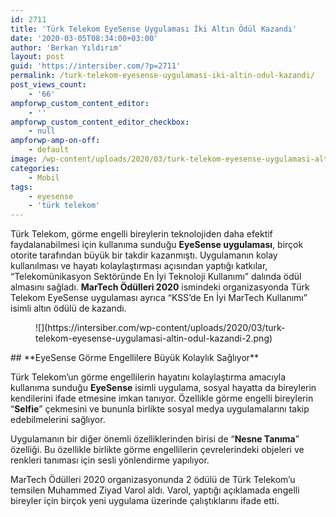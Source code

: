 ```yaml
---
id: 2711
title: 'Türk Telekom EyeSense Uygulaması İki Altın Ödül Kazandı'
date: '2020-03-05T08:34:00+03:00'
author: 'Berkan Yıldırım'
layout: post
guid: 'https://intersiber.com/?p=2711'
permalink: /turk-telekom-eyesense-uygulamasi-iki-altin-odul-kazandi/
post_views_count:
    - '66'
ampforwp_custom_content_editor:
    - ''
ampforwp_custom_content_editor_checkbox:
    - null
ampforwp-amp-on-off:
    - default
image: /wp-content/uploads/2020/03/turk-telekom-eyesense-uygulamasi-altin-odul-kazandi.png
categories:
    - Mobil
tags:
    - eyesense
    - 'türk telekom'
---
```


Türk Telekom, görme engelli bireylerin teknolojiden daha efektif faydalanabilmesi için kullanıma sunduğu **EyeSense uygulaması**, birçok otorite tarafından büyük bir takdir kazanmıştı. Uygulamanın kolay kullanılması ve hayatı kolaylaştırması açısından yaptığı katkılar, “Telekomünikasyon Sektöründe En İyi Teknoloji Kullanımı” dalında ödül almasını sağladı. **MarTech Ödülleri 2020** ismindeki organizasyonda Türk Telekom EyeSense uygulaması ayrıca “KSS’de En İyi MarTech Kullanımı” isimli altın ödülü de kazandı.

<figure class="wp-block-image size-large">![](https://intersiber.com/wp-content/uploads/2020/03/turk-telekom-eyesense-uygulamasi-altin-odul-kazandi-2.png)</figure>## **EyeSense Görme Engellilere Büyük Kolaylık Sağlıyor**

Türk Telekom’un görme engellilerin hayatını kolaylaştırma amacıyla kullanıma sunduğu **EyeSense** isimli uygulama, sosyal hayatta da bireylerin kendilerini ifade etmesine imkan tanıyor. Özellikle görme engelli bireylerin “**Selfie**” çekmesini ve bununla birlikte sosyal medya uygulamalarını takip edebilmelerini sağlıyor.

Uygulamanın bir diğer önemli özelliklerinden birisi de “**Nesne Tanıma**” özelliği. Bu özellikle birlikte görme engellilerin çevrelerindeki objeleri ve renkleri tanıması için sesli yönlendirme yapılıyor.

MarTech Ödülleri 2020 organizasyonunda 2 ödülü de Türk Telekom’u temsilen Muhammed Ziyad Varol aldı. Varol, yaptığı açıklamada engelli bireyler için birçok yeni uygulama üzerinde çalıştıklarını ifade etti.